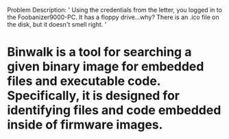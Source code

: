 Problem Description: ' Using the credentials from the letter, you logged in to the Foobanizer9000-PC. It has a floppy drive...why? There is an .ico file on the disk, but it doesn't smell right. '

# Binwalk is a tool for searching a given binary image for embedded files and executable code. Specifically, it is designed for identifying files and code embedded inside of firmware images.
